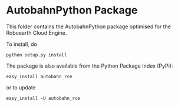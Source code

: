 AutobahnPython Package
======================

This folder contains the AutobahnPython package optimised for the Roboearth Cloud Engine.

To install, do

	python setup.py install

The package is also available from the Python Package Index (PyPi):

	easy_install autobahn_rce

or to update

	easy_install -U autobahn_rce

